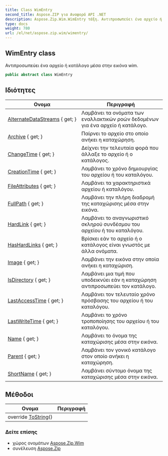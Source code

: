 ```yaml
---
title: Class WimEntry
second_title: Aspose.ZIP για Αναφορά API .NET
description: Aspose.Zip.Wim.WimEntry τάξη. Αντιπροσωπεύει ένα αρχείο ή κατάλογο μέσα στην εικόνα wim.
type: docs
weight: 780
url: /el/net/aspose.zip.wim/wimentry/
---
```

## WimEntry class

Αντιπροσωπεύει ένα αρχείο ή κατάλογο μέσα στην εικόνα wim.

```csharp
public abstract class WimEntry
```

## Ιδιότητες

| Ονομα | Περιγραφή |
| --- | --- |
| [AlternateDataStreams](../../aspose.zip.wim/wimentry/alternatedatastreams/) { get; } | Λαμβάνει τα ονόματα των εναλλακτικών ροών δεδομένων για ένα αρχείο ή κατάλογο. |
| [Archive](../../aspose.zip.wim/wimentry/archive/) { get; } | Παίρνει το αρχείο στο οποίο ανήκει η καταχώρηση. |
| [ChangeTime](../../aspose.zip.wim/wimentry/changetime/) { get; } | Δείχνει την τελευταία φορά που άλλαξε το αρχείο ή ο κατάλογος. |
| [CreationTime](../../aspose.zip.wim/wimentry/creationtime/) { get; } | Λαμβάνει το χρόνο δημιουργίας του αρχείου ή του καταλόγου. |
| [FileAttributes](../../aspose.zip.wim/wimentry/fileattributes/) { get; } | Λαμβάνει τα χαρακτηριστικά αρχείου ή καταλόγου. |
| [FullPath](../../aspose.zip.wim/wimentry/fullpath/) { get; } | Λαμβάνει την πλήρη διαδρομή της καταχώρισης μέσα στην εικόνα. |
| [HardLink](../../aspose.zip.wim/wimentry/hardlink/) { get; } | Λαμβάνει το αναγνωριστικό σκληρού συνδέσμου του αρχείου ή του καταλόγου. |
| [HasHardLinks](../../aspose.zip.wim/wimentry/hashardlinks/) { get; } | Βρίσκει εάν το αρχείο ή ο κατάλογος είναι γνωστός με άλλα ονόματα. |
| [Image](../../aspose.zip.wim/wimentry/image/) { get; } | Λαμβάνει την εικόνα στην οποία ανήκει η καταχώριση. |
| [IsDirectory](../../aspose.zip.wim/wimentry/isdirectory/) { get; } | Λαμβάνει μια τιμή που υποδεικνύει εάν η καταχώρηση αντιπροσωπεύει τον κατάλογο. |
| [LastAccessTime](../../aspose.zip.wim/wimentry/lastaccesstime/) { get; } | Λαμβάνει τον τελευταίο χρόνο πρόσβασης του αρχείου ή του καταλόγου. |
| [LastWriteTime](../../aspose.zip.wim/wimentry/lastwritetime/) { get; } | Λαμβάνει το χρόνο τροποποίησης του αρχείου ή του καταλόγου. |
| [Name](../../aspose.zip.wim/wimentry/name/) { get; } | Λαμβάνει το όνομα της καταχώρισης μέσα στην εικόνα. |
| [Parent](../../aspose.zip.wim/wimentry/parent/) { get; } | Λαμβάνει τον γονικό κατάλογο στον οποίο ανήκει η καταχώρηση. |
| [ShortName](../../aspose.zip.wim/wimentry/shortname/) { get; } | Λαμβάνει σύντομο όνομα της καταχώρισης μέσα στην εικόνα. |

## Μέθοδοι

| Ονομα | Περιγραφή |
| --- | --- |
| override [ToString](../../aspose.zip.wim/wimentry/tostring/)() |  |

### Δείτε επίσης

* χώρος ονομάτων [Aspose.Zip.Wim](../../aspose.zip.wim/)
* συνέλευση [Aspose.Zip](../../)


